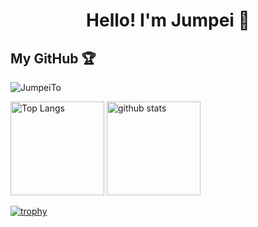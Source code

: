 <h1 align="center">Hello!  I'm Jumpei 👋</h1>
<h2>My GitHub 🏆</h2>

<p align="left"> <img src="https://komarev.com/ghpvc/?username=JumpeiTo&label=Profile%20views&color=0e75b6&style=flat" alt="JumpeiTo" /> </p>

<p align="left"> 
  <img alt="Top Langs" height="150px" src="https://github-readme-stats.vercel.app/api/top-langs/?username=JumpeiTo&layout=compact&show_icons=true&theme=dracula" />
  <img alt="github stats" height="150px" src="https://github-readme-stats.vercel.app/api?username=JumpeiTo&theme=dracula&show_icons=ture" />
</p>

[![trophy](https://github-profile-trophy.vercel.app/?username=JumpeiTo&theme=monokai&column=7
)](https://github.com/ryo-ma/github-profile-trophy)
